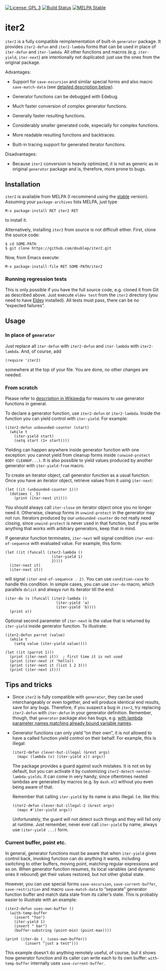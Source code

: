 [![License: GPL 3](https://img.shields.io/badge/license-GPL_3-green.svg)](http://www.gnu.org/licenses/gpl-3.0.txt)
[![Build Status](https://github.com/doublep/iter2/workflows/CI/badge.svg)](https://github.com/doublep/iter2/actions?query=workflow%3ACI)
[![MELPA Stable](http://stable.melpa.org/packages/iter2-badge.svg)](http://stable.melpa.org/#/logview)
<!-- Currently out of date, doesn't get updated from GitHub workflows.
     [![Coverage Status](https://coveralls.io/repos/github/doublep/iter2/badge.svg)](https://coveralls.io/github/doublep/iter2)
  -->


# iter2

`iter2` is a fully compatible reimplementation of built-in `generator`
package.  It provides `iter2-defun` and `iter2-lambda` forms that can
be used in place of `iter-defun` and `iter-lambda`.  All other
functions and macros (e.g. `iter-yield`, `iter-next`) are
intentionally not duplicated: just use the ones from the original
package.

Advantages:

* Support for `save-excursion` and similar special forms and also
  macro `save-match-data` (see [detailed description below](#save-x)).

* Generator functions can be debugged with Edebug.

* Much faster conversion of complex generator functions.

* Generally faster resulting functions.

* Considerably smaller generated code, especially for complex
  functions.

* More readable resulting functions and backtraces.

* Built-in tracing support for generated iterator functions.

Disadvantages:

* Because `iter2` conversion is heavily optimized, it is not as
  generic as in original `generator` package and is, therefore, more
  prone to bugs.


## Installation

`iter2` is available from MELPA (I recommend using the
[stable](http://stable.melpa.org/#/iter2) version).  Assuming your
`package-archives` lists MELPA, just type

    M-x package-install RET iter2 RET

to install it.

Alternatively, installing `iter2` from source is not difficult either.
First, clone the source code:

    $ cd SOME-PATH
    $ git clone https://github.com/doublep/iter2.git

Now, from Emacs execute:

    M-x package-install-file RET SOME-PATH/iter2

### Running regression tests

This is only possible if you have the full source code, e.g. cloned it
from Git as described above.  Just execute `eldev test` from the
`iter2` directory (you need to have
[Eldev](https://github.com/doublep/eldev) installed).  All tests must
pass, there can be no “expected failures”.


## Usage

### In place of `generator`

Just replace all `iter-defun` with `iter2-defun` and `iter-lambda`
with `iter2-lambda`.  And, of course, add

    (require 'iter2)

somewhere at the top of your file.  You are done, no other changes are
needed.

### From scratch

Please refer to [description in Wikipedia][1] for reasons to use
generator functions in general.

To declare a generator function, use `iter2-defun` or `iter2-lambda`.
Inside the function you can yield control with `iter-yield`.  For
example:

    (iter2-defun unbounded-counter (start)
      (while t
        (iter-yield start)
        (setq start (1+ start))))

Yielding can happen anywhere inside generator function with one
exception: you cannot yield from cleanup forms inside `(unwind-protect
BODY CLEANUP...)`.  It is also possible to yield values produced by
another generator with `iter-yield-from` macro.

To create an iterator object, call generator function as a usual
function.  Once you have an iterator object, retrieve values from it
using `iter-next`:

    (let ((it (unbounded-counter 1)))
      (dotimes (_ 5)
        (print (iter-next it))))

You should always call `iter-close` on iterator object once you no
longer need it.  Otherwise, cleanup forms in `unwind-protect` in the
generator may not run.  Iterators produced by our `unbounded-counter`
do not really need closing, since `unwind-protect` is never used in
that function, but if you write anything that works with arbitrary
generators, keep that in mind.

If generator function terminates, `iter-next` will signal condition
`iter-end-of-sequence` with evaluated value.  For example, this form:

    (let ((it (funcall (iter2-lambda ()
                         (iter-yield 1)
                         2))))
      (iter-next it)
      (iter-next it))

will signal `(iter-end-of-sequence . 2)`.  You can use
`condition-case` to handle this condition.  In simple cases, you can
use `iter-do` macro, which parallels `dolist` and always run its
iterator till the end:

    (iter-do (x (funcall (iter2-lambda ()
                           (iter-yield 'a)
                           (iter-yield 'b))))
      (print x))

Optional second parameter of `iter-next` is the value that is returned
by `iter-yield` inside generator function.  To illustrate:

    (iter2-defun parrot (value)
      (while t
        (setq value (iter-yield value))))

    (let ((it (parrot 1)))
      (print (iter-next it))  ; first time it is not used
      (print (iter-next it 'hello))
      (print (iter-next it (list 1 2 3)))
      (print (iter-next it)))


## Tips and tricks

* Since `iter2` is fully compatible with `generator`, they can be used
  interchangeably or even together, and will produce identical end
  results, save for any bugs.  Therefore, if you suspect a bug in
  `iter2`, try replacing `iter2-defun` with `iter-defun` in your
  generator definition.  Remember, though, that `generator` package
  also has bugs, e.g. [with lambda parameter names matching already
  bound variable names][2].

* Generator functions can only yield “on their own”, it is not allowed
  to have a called function yield control on their behalf.  For
  example, this is illegal:

      (iter2-defun clever-but-illegal (&rest args)
        (mapc (lambda (x) (iter-yield x)) args))

  The package provides a guard against such mistakes.  It is not on by
  default, but you can activate it by customizing
  `iter2-detect-nested-lambda-yields`.  It can come in very handy,
  since oftentimes nested lambdas are generated by macros (e.g. by
  `dash.el`) without you even being aware of that.

  Remember that calling `iter-yield` by its name is also illegal.
  I.e. like this:

      (iter2-defun clever-but-illegal-2 (&rest args)
        (mapc #'iter-yield args))

  Unfortunately, the guard will not detect such things and they will
  fail only at runtime.  Just remember, never ever call `iter-yield`
  by name, always use `(iter-yield ...)` form.

### Current buffer, point etc.<a id="save-x"></a>

In general, generator functions must be aware that when `iter-yield`
gives control back, invoking function can do anything it wants,
including switching to other buffers, moving point, matching regular
expressions and so on.  When generator function resumes, its local
variables (and dynamic ones it rebound) get their values restored, but
not other global state.

However, you can use special forms `save-excursion`,
`save-current-buffer`, `save-restriction` and macro `save-match-data`
to “separate” generator function buffer and match data state from its
caller’s state.  This is probably easier to illustrate with an
example:

    (iter2-defun uses-own-buffer ()
      (with-temp-buffer
        (insert "foo")
        (iter-yield 1)
        (insert " bar")
        (buffer-substring (point-min) (point-max))))

    (print (iter-do (_ (uses-own-buffer))
             (insert "just a test")))

This example doesn’t do anything remotely useful, of course, but it
shows how generator function and its caller can write each to its own
buffer: `with-temp-buffer` internally uses `save-current-buffer`.


[1]: https://en.wikipedia.org/wiki/Generator_(computer_programming)
[2]: https://debbugs.gnu.org/cgi/bugreport.cgi?bug=26073
